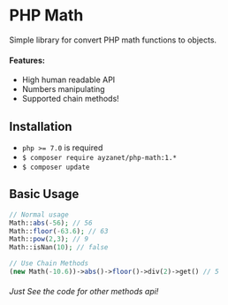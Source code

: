 # PHP Math
Simple library for convert PHP math functions to objects.

#### Features:
- High human readable API
- Numbers manipulating
- Supported chain methods!

## Installation
- `php >= 7.0` is required
- `$ composer require ayzanet/php-math:1.*`
- `$ composer update`

## Basic Usage
``` php
// Normal usage
Math::abs(-56); // 56
Math::floor(-63.6); // 63
Math::pow(2,3); // 9
Math::isNan(10); // false

// Use Chain Methods
(new Math(-10.6))->abs()->floor()->div(2)->get() // 5
```

###### Just See the code for other methods api!